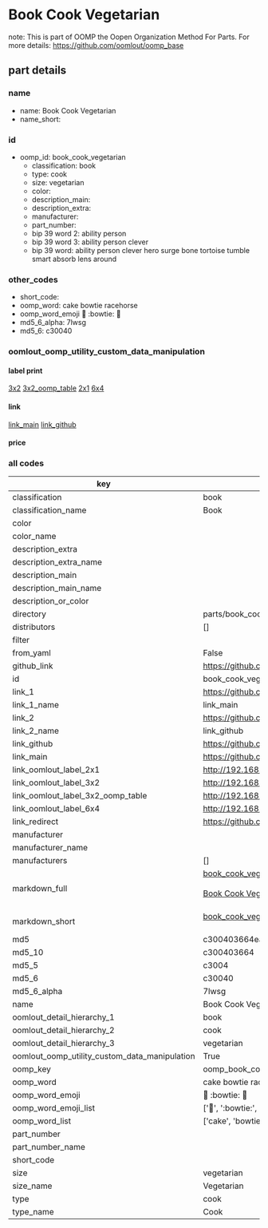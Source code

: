 # Book Cook Vegetarian  

note: This is part of OOMP the Oopen Organization Method For Parts. For more details: https://github.com/oomlout/oomp_base

##  part details
  







### name
* name: Book Cook Vegetarian
* name_short: 
### id
* oomp_id: book_cook_vegetarian
  * classification: book
  * type: cook
  * size: vegetarian
  * color: 
  * description_main: 
  * description_extra: 
  * manufacturer: 
  * part_number: 
  * bip 39 word 2: ability person
  * bip 39 word 3: ability person clever
  * bip 39 word: ability person clever hero surge bone tortoise tumble smart absorb lens around

### other_codes
* short_code: 
* oomp_word: cake bowtie racehorse
* oomp_word_emoji :cake: :bowtie: :racehorse:
* md5_6_alpha: 7lwsg
* md5_6: c30040






### oomlout_oomp_utility_custom_data_manipulation
#### label print
[3x2](http://192.168.1.245:1112/?label=oomp%207lwsg)
[3x2_oomp_table](http://192.168.1.108:1112/?label=oomp%207lwsg)
[2x1](http://192.168.1.242:1112/?label=oomp%207lwsg)
[6x4](http://192.168.1.55:1112/?label=oomp%207lwsg)    

#### link

[link_main](https://github.com/oomlout/oomlout_oomp_version_1_messy/tree/main/parts/book_cook_vegetarian) [link_github](https://github.com/oomlout/oomlout_oomp_version_1_messy/tree/main/parts/book_cook_vegetarian)                             

#### price







### all codes 
| key | value |  
| --- | --- |  
| classification | book |  
| classification_name | Book |  
| color |  |  
| color_name |  |  
| description_extra |  |  
| description_extra_name |  |  
| description_main |  |  
| description_main_name |  |  
| description_or_color |   |  
| directory | parts/book_cook_vegetarian |  
| distributors | [] |  
| filter |  |  
| from_yaml | False |  
| github_link | https://github.com/oomlout/oomlout_oomp_part_src/tree/main/parts/book_cook_vegetarian |  
| id | book_cook_vegetarian |  
| link_1 | https://github.com/oomlout/oomlout_oomp_version_1_messy/tree/main/parts/book_cook_vegetarian |  
| link_1_name | link_main |  
| link_2 | https://github.com/oomlout/oomlout_oomp_version_1_messy/tree/main/parts/book_cook_vegetarian |  
| link_2_name | link_github |  
| link_github | https://github.com/oomlout/oomlout_oomp_version_1_messy/tree/main/parts/book_cook_vegetarian |  
| link_main | https://github.com/oomlout/oomlout_oomp_version_1_messy/tree/main/parts/book_cook_vegetarian |  
| link_oomlout_label_2x1 | http://192.168.1.242:1112/?label=oomp%207lwsg |  
| link_oomlout_label_3x2 | http://192.168.1.245:1112/?label=oomp%207lwsg |  
| link_oomlout_label_3x2_oomp_table | http://192.168.1.108:1112/?label=oomp%207lwsg |  
| link_oomlout_label_6x4 | http://192.168.1.55:1112/?label=oomp%207lwsg |  
| link_redirect | https://github.com/oomlout/oomlout_oomp_version_1_messy/tree/main/parts/book_cook_vegetarian |  
| manufacturer |  |  
| manufacturer_name |  |  
| manufacturers | [] |  
| markdown_full | [book_cook_vegetarian](none)<br>[](none)<br>[Book Cook Vegetarian](none)<br><br> |  
| markdown_short | [book_cook_vegetarian](none)<br><br> |  
| md5 | c300403664ea5cb0656d26b45528d001 |  
| md5_10 | c300403664 |  
| md5_5 | c3004 |  
| md5_6 | c30040 |  
| md5_6_alpha | 7lwsg |  
| name | Book Cook Vegetarian |  
| oomlout_detail_hierarchy_1 | book |  
| oomlout_detail_hierarchy_2 | cook |  
| oomlout_detail_hierarchy_3 | vegetarian |  
| oomlout_oomp_utility_custom_data_manipulation | True |  
| oomp_key | oomp_book_cook_vegetarian |  
| oomp_word | cake bowtie racehorse |  
| oomp_word_emoji | :cake: :bowtie: :racehorse: |  
| oomp_word_emoji_list | [':cake:', ':bowtie:', ':racehorse:'] |  
| oomp_word_list | ['cake', 'bowtie', 'racehorse'] |  
| part_number |  |  
| part_number_name |  |  
| short_code |  |  
| size | vegetarian |  
| size_name | Vegetarian |  
| type | cook |  
| type_name | Cook |  
